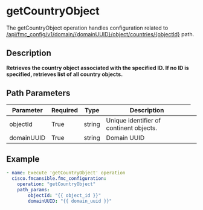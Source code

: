 # getCountryObject

The getCountryObject operation handles configuration related to [/api/fmc_config/v1/domain/{domainUUID}/object/countries/{objectId}](/paths//api/fmc_config/v1/domain/{domain_uuid}/object/countries/{object_id}.md) path.&nbsp;
## Description
**Retrieves the country object associated with the specified ID. If no ID is specified, retrieves list of all country objects.**

## Path Parameters
| Parameter | Required | Type | Description |
| --------- | -------- | ---- | ----------- |
| objectId | True | string <td colspan=3> Unique identifier of continent objects. |
| domainUUID | True | string <td colspan=3> Domain UUID |

## Example
```yaml
- name: Execute 'getCountryObject' operation
  cisco.fmcansible.fmc_configuration:
    operation: "getCountryObject"
    path_params:
        objectId: "{{ object_id }}"
        domainUUID: "{{ domain_uuid }}"

```